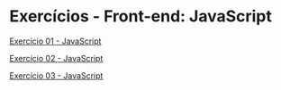 # Exercícios - Front-end: JavaScript
[Exercício 01 - JavaScript](https://alfredojry.github.io/toti-javascript/prompt)

[Exercício 02 - JavaScript](https://alfredojry.github.io/toti-javascript/comparador)

[Exercício 03 - JavaScript](https://alfredojry.github.io/toti-javascript/exercicio-3)